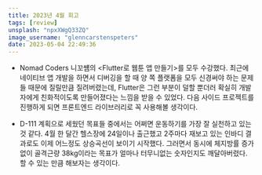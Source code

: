 ```yaml
---
title: 2023년 4월 회고
tags: [review]
unsplash: "npxXWgQ33ZQ"
image_username: "glenncarstenspeters"
date: 2023-05-04 22:49:36
---
```


<!-- excerpt -->
<!-- toc -->

- Nomad Coders 니꼬썜의 <Flutter로 웹툰 앱 만들기>를 모두 수강했다. 최근에 네이티브 앱 개발을 하면서 디버깅을 할 때 양 쪽 플랫폼을 모두 신경써야 하는 문제들 때문에 질릴만큼 질려버렸는데, Flutter은 그런 부분이 덜할 뿐더러 확실히 개발자에게 친화적이도록 만들어졌다는 느낌을 받을 수 있었다. 다음 사이드 프로젝트를 진행하게 되면 프론트엔드 라이브러리로 꼭 사용해볼 생각이다.

- D-111 계획으로 세웠던 목표들 중에서는 어쩌면 운동하기를 가장 잘 실천하고 있는 것 같다. 4월 한 달간 헬스장에 24일이나 출근했고 2주마다 재보고 있는 인바디 결과로도 이제 어느정도 상승곡선이 보이기 시작했다. 그러면서 동시에 체지방률 증가 없이 골격근량 38kg이라는 목표가 얼마나 터무니없는 숫자인지도 깨달아버렸다. 할 수 있는 만큼 해보자는 생각이다.

<!-- - 4월 초에 본격적으로 <HYPE - 달콤한 칭찬을 나눠봐요!>앱을 출시하고 서비스를 시작하면서 우여곡절과 시행착오를 겪을 수 있었다. 경쟁 앱의 출시로 -->
